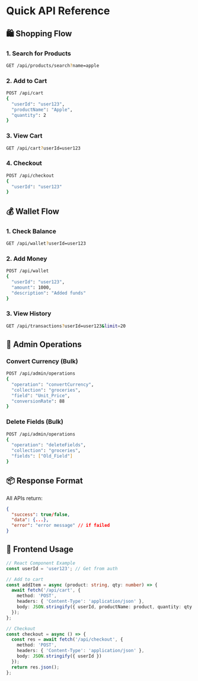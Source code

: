 # Quick API Reference

## 🛍️ Shopping Flow

### 1. Search for Products
```bash
GET /api/products/search?name=apple
```

### 2. Add to Cart
```bash
POST /api/cart
{
  "userId": "user123",
  "productName": "Apple",
  "quantity": 2
}
```

### 3. View Cart
```bash
GET /api/cart?userId=user123
```

### 4. Checkout
```bash
POST /api/checkout
{
  "userId": "user123"
}
```

## 💰 Wallet Flow

### 1. Check Balance
```bash
GET /api/wallet?userId=user123
```

### 2. Add Money
```bash
POST /api/wallet
{
  "userId": "user123",
  "amount": 1000,
  "description": "Added funds"
}
```

### 3. View History
```bash
GET /api/transactions?userId=user123&limit=20
```

## 🔧 Admin Operations

### Convert Currency (Bulk)
```bash
POST /api/admin/operations
{
  "operation": "convertCurrency",
  "collection": "groceries",
  "field": "Unit_Price",
  "conversionRate": 88
}
```

### Delete Fields (Bulk)
```bash
POST /api/admin/operations
{
  "operation": "deleteFields",
  "collection": "groceries",
  "fields": ["Old_Field"]
}
```

## 📦 Response Format

All APIs return:
```json
{
  "success": true/false,
  "data": {...},
  "error": "error message" // if failed
}
```

## 🔗 Frontend Usage

```typescript
// React Component Example
const userId = 'user123'; // Get from auth

// Add to cart
const addItem = async (product: string, qty: number) => {
  await fetch('/api/cart', {
    method: 'POST',
    headers: { 'Content-Type': 'application/json' },
    body: JSON.stringify({ userId, productName: product, quantity: qty })
  });
};

// Checkout
const checkout = async () => {
  const res = await fetch('/api/checkout', {
    method: 'POST',
    headers: { 'Content-Type': 'application/json' },
    body: JSON.stringify({ userId })
  });
  return res.json();
};
```
